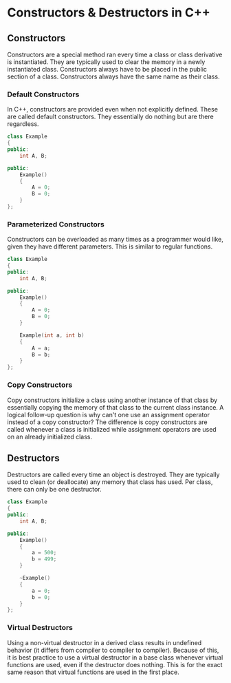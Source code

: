 # Constructors & Destructors in C++

## Constructors

Constructors are a special method ran every time a class or class derivative is instantiated. They are typically used to clear the memory in a newly instantiated class. Constructors always have to be placed in the public section of a class. Constructors always have the same name as their class.

### Default Constructors

In C++, constructors are provided even when not explicitly defined. These are called default constructors. They essentially do nothing but are there regardless.

```cpp
class Example
{
public:
    int A, B;

public:
    Example()
    {
        A = 0;
        B = 0;
    }
};
```

### Parameterized Constructors

Constructors can be overloaded as many times as a programmer would like, given they have different parameters. This is similar to regular functions.

```cpp
class Example
{
public:
    int A, B;

public:
    Example()
    {
        A = 0;
        B = 0;
    }

    Example(int a, int b)
    {
        A = a;
        B = b;
    }
};
```

### Copy Constructors

Copy constructors initialize a class using another instance of that class by essentially copying the memory of that class to the current class instance. A logical follow-up question is why can't one use an assignment operator instead of a copy constructor? The difference is copy constructors are called whenever a class is initialized while assignment operators are used on an already initialized class.

## Destructors

Destructors are called every time an object is destroyed. They are typically used to clean (or deallocate) any memory that class has used. Per class, there can only be one destructor.

```cpp
class Example
{
public:
    int A, B;

public:
    Example()
    {
        a = 500;
        b = 499;
    }

    ~Example()
    {
        a = 0;
        b = 0;
    }
};
```

### Virtual Destructors

Using a non-virtual destructor in a derived class results in undefined behavior (it differs from compiler to compiler to compiler). Because of this, it is best practice to use a virtual destructor in a base class whenever virtual functions are used, even if the destructor does nothing. This is for the exact same reason that virtual functions are used in the first place.
